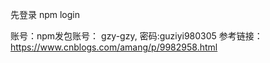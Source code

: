 先登录
npm login

账号：npm发包账号： gzy-gzy, 密码:guziyi980305
参考链接：https://www.cnblogs.com/amang/p/9982958.html

